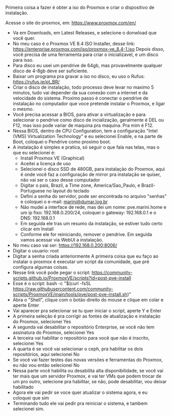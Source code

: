 Primeira coisa a fazer é obter a iso do Proxmox e criar o dispositivo de instalação.

Acesse o site do proxmox, em: https://www.proxmox.com/en/
   - Va em Downloads, em Latest Releases, e selecione o donwload que você quer.
   - No meu caso é o Proxmox VE 8.4 ISO Installer, desse link: https://enterprise.proxmox.com/iso/proxmox-ve_8.4-1.iso
Depois disso, você precisa de uma ferramenta para criar o inicializavel, e um disco para isso.
   - Para disco eu usei um pendrive de 64gb, mas provavelmente qualquer disco de 4-8gb deve ser suficiente.
   - Baixar um programa pra gravar a iso no disco, eu uso o Rufus: https://rufus.ie/pt_BR/
   - Criar o disco de instalação, todo processo deve levar no maximo 5 minutos, tudo vai depender da sua conexão com a internet e da velocidade do sistema.
Proximo passo é conectar o pendrive de instalação no computador que voce pretende instalar o Proxmox, e ligar o mesmo.
   - Você precisa acessar a BIOS, para ativar a virtualização e para selecionar o pendrive como disco de incialização, geralmente é DEL ou F12, mas isso pode variar de maquina pra maquina. Pra mim é F12.
   - Nessa BIOS, dentro de CPU Configuration, tem a configuração "Intel (VMS) Virtualization Technology" e eu selecionei Enable, e na parte de Boot, coloquei o Pendrive como proximo boot.
   - A instalação é simples e pratica, só seguir o que fala nas telas, mas o que eu selecionei é:
      - Install Proxmox VE (Graphical)
      - Aceitei a licença de uso
      - Selecionei o disco SSD de 480GB, para instalação do Proxmox, aqui é onde você faz a configuração de mirror pra instalação se quiser, não vai ser o caso desse computador
      - Digitar o pais, Brazil, a Time zone, America/Sao_Paulo, e Brazil-Portuguese no layout do teclado
      - Defini a senha do servidor, pode ser encontrada no arquivo "senhas" e coloquei o e-mail: marini@dumar.log.br
      - Não mudei a interface de rede, mas dei um nome: pve.marini.home e um ip fixo: 192.168.0.200/24, coloquei o gateway: 192.168.0.1 e o DNS: 192.168.0.1
      - Em seguida ele tras um resumo da instalação, se estiver tudo certo clicar em Install
      - Conforme ele for reiniciando, remover o pendrive.
Em seguida vamos acessar via WebUI a instalação.
   - No meu caso vai ser: https://192.168.0.200:8006/
   - Digitar o usuario: root
   - Digitar a senha criada anteriormente
A primeira coisa que eu faço ao instalar o proxmox é executar um script da comunidade, que pré configura algumas coisas.
   - Nesse link você pode pegar o script: https://community-scripts.github.io/ProxmoxVE/scripts?id=post-pve-install
   - Esse é o script: bash -c "$(curl -fsSL https://raw.githubusercontent.com/community-scripts/ProxmoxVE/main/tools/pve/post-pve-install.sh)"
   - Abra o "Shell", clique com o botão direito do mouse e clique em colar e aperte Enter
   - Vai aparecer pra selecionar se tu quer iniciar o script, aperte Y e Enter
   - A primeira seleção é pra corrigir as fontes de atualização e instalação do Proxmox, selecionei Yes
   - A segunda vai desabilitar o repositório Enterprise, se você não tem assinatura do Proxmox, selecionei Yes
   - A terceira vai habilitar o repositório para você que não é inscrito, selecionei Yes
   - A quarta é se você vai selecionar o ceph, pra habilitar os dois repositórios, aqui selecionei No
   - Se você vai fazer testes das novas versões e ferramentas do Proxmox, eu não vou então selecionei No
   - Nessa parte você habilita ou desabilita alta disponibilidade, se você vai ter mais que um servidor Proxmox, e vai ter VMs que podem trocar de um pro outro, selecione pra habilitar, se não, pode desabilitar, vou deixar habilitado
   - Agora ele vai pedir se voce quer atualizar o sistema agora, e eu coloquei que sim
   - Terminando tudo ele vai pedir pra reiniciar o sistema, e tambem selecionei sim.
